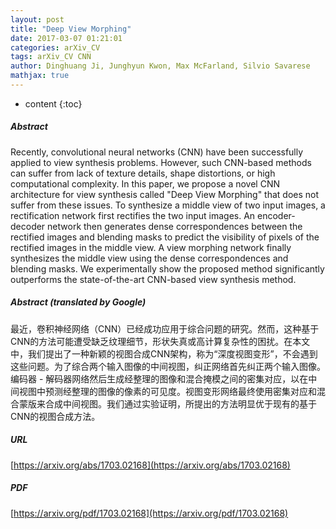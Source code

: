 ```yaml
---
layout: post
title: "Deep View Morphing"
date: 2017-03-07 01:21:01
categories: arXiv_CV
tags: arXiv_CV CNN
author: Dinghuang Ji, Junghyun Kwon, Max McFarland, Silvio Savarese
mathjax: true
---
```


* content
{:toc}

##### Abstract
Recently, convolutional neural networks (CNN) have been successfully applied to view synthesis problems. However, such CNN-based methods can suffer from lack of texture details, shape distortions, or high computational complexity. In this paper, we propose a novel CNN architecture for view synthesis called "Deep View Morphing" that does not suffer from these issues. To synthesize a middle view of two input images, a rectification network first rectifies the two input images. An encoder-decoder network then generates dense correspondences between the rectified images and blending masks to predict the visibility of pixels of the rectified images in the middle view. A view morphing network finally synthesizes the middle view using the dense correspondences and blending masks. We experimentally show the proposed method significantly outperforms the state-of-the-art CNN-based view synthesis method.

##### Abstract (translated by Google)
最近，卷积神经网络（CNN）已经成功应用于综合问题的研究。然而，这种基于CNN的方法可能遭受缺乏纹理细节，形状失真或高计算复杂性的困扰。在本文中，我们提出了一种新颖的视图合成CNN架构，称为“深度视图变形”，不会遇到这些问题。为了综合两个输入图像的中间视图，纠正网络首先纠正两个输入图像。编码器 - 解码器网络然后生成经整理的图像和混合掩模之间的密集对应，以在中间视图中预测经整理的图像的像素的可见度。视图变形网络最终使用密集对应和混合蒙版来合成中间视图。我们通过实验证明，所提出的方法明显优于现有的基于CNN的视图合成方法。

##### URL
[https://arxiv.org/abs/1703.02168](https://arxiv.org/abs/1703.02168)

##### PDF
[https://arxiv.org/pdf/1703.02168](https://arxiv.org/pdf/1703.02168)

